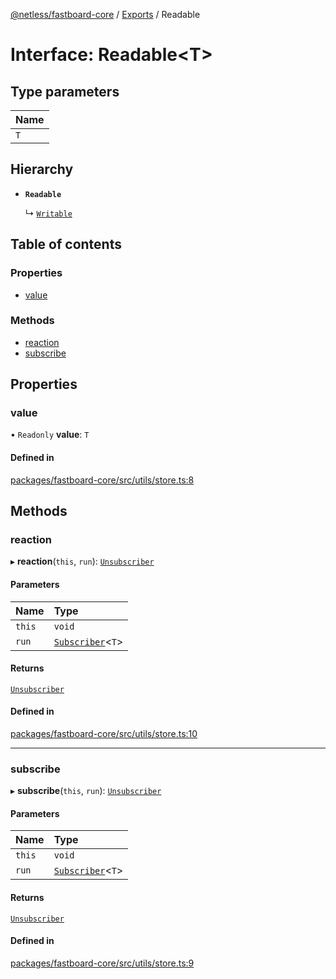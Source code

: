 [@netless/fastboard-core](../README.md) / [Exports](../modules.md) / Readable

# Interface: Readable<T\>

## Type parameters

| Name |
| :------ |
| `T` |

## Hierarchy

- **`Readable`**

  ↳ [`Writable`](Writable.md)

## Table of contents

### Properties

- [value](Readable.md#value)

### Methods

- [reaction](Readable.md#reaction)
- [subscribe](Readable.md#subscribe)

## Properties

### value

• `Readonly` **value**: `T`

#### Defined in

[packages/fastboard-core/src/utils/store.ts:8](https://github.com/netless-io/fastboard/blob/c480e1b/packages/fastboard-core/src/utils/store.ts#L8)

## Methods

### reaction

▸ **reaction**(`this`, `run`): [`Unsubscriber`](../modules.md#unsubscriber)

#### Parameters

| Name | Type |
| :------ | :------ |
| `this` | `void` |
| `run` | [`Subscriber`](../modules.md#subscriber)<`T`\> |

#### Returns

[`Unsubscriber`](../modules.md#unsubscriber)

#### Defined in

[packages/fastboard-core/src/utils/store.ts:10](https://github.com/netless-io/fastboard/blob/c480e1b/packages/fastboard-core/src/utils/store.ts#L10)

___

### subscribe

▸ **subscribe**(`this`, `run`): [`Unsubscriber`](../modules.md#unsubscriber)

#### Parameters

| Name | Type |
| :------ | :------ |
| `this` | `void` |
| `run` | [`Subscriber`](../modules.md#subscriber)<`T`\> |

#### Returns

[`Unsubscriber`](../modules.md#unsubscriber)

#### Defined in

[packages/fastboard-core/src/utils/store.ts:9](https://github.com/netless-io/fastboard/blob/c480e1b/packages/fastboard-core/src/utils/store.ts#L9)
